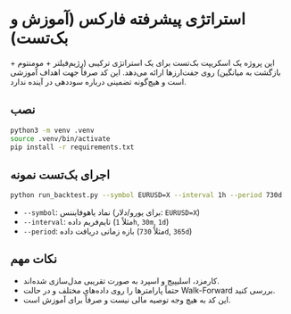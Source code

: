 # استراتژی پیشرفته فارکس (آموزش و بک‌تست)

این پروژه یک اسکریپت بک‌تست برای یک استراتژی ترکیبی (رژیم‌فیلتر + مومنتوم + بازگشت به میانگین) روی جفت‌ارزها ارائه می‌دهد. این کد صرفاً جهت اهداف آموزشی است و هیچ‌گونه تضمینی درباره سوددهی در آینده ندارد.

## نصب

```bash
python3 -m venv .venv
source .venv/bin/activate
pip install -r requirements.txt
```

## اجرای بک‌تست نمونه

```bash
python run_backtest.py --symbol EURUSD=X --interval 1h --period 730d
```

- `--symbol`: نماد یاهوفایننس (برای یورو/دلار: `EURUSD=X`)
- `--interval`: تایم‌فریم داده (مثلاً `1h`, `30m`, `1d`)
- `--period`: بازه زمانی دریافت داده (مثلاً `730d`, `365d`)

## نکات مهم
- کارمزد، اسلیپیج و اسپرد به صورت تقریبی مدل‌سازی شده‌اند.
- حتماً پارامترها را روی داده‌های مختلف و در حالت Walk-Forward بررسی کنید.
- این کد به هیچ وجه توصیه مالی نیست و صرفاً برای آموزش است.